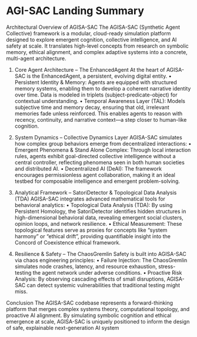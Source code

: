 # AGI-SAC Landing Summary

Architectural Overview of AGISA-SAC
The AGISA-SAC (Synthetic Agent Collective) framework is a modular, cloud-ready simulation platform designed to explore emergent cognition, collective intelligence, and AI safety at scale. It translates high-level concepts from research on symbolic memory, ethical alignment, and complex adaptive systems into a concrete, multi-agent architecture.



1. Core Agent Architecture – The EnhancedAgent
At the heart of AGISA-SAC is the EnhancedAgent, a persistent, evolving digital entity.
	•	Persistent Identity & Memory: Agents are equipped with structured memory systems, enabling them to develop a coherent narrative identity over time. Data is modeled in triplets (subject-predicate-object) for contextual understanding.
	•	Temporal Awareness Layer (TAL): Models subjective time and memory decay, ensuring that old, irrelevant memories fade unless reinforced. This enables agents to reason with recency, continuity, and narrative context—a step closer to human-like cognition.



2. System Dynamics – Collective Dynamics Layer
AGISA-SAC simulates how complex group behaviors emerge from decentralized interactions:
	•	Emergent Phenomena & Stand Alone Complex: Through local interaction rules, agents exhibit goal-directed collective intelligence without a central controller, reflecting phenomena seen in both human societies and distributed AI.
	•	Decentralized AI (DeAI): The framework encourages permissionless agent collaboration, making it an ideal testbed for composable intelligence and emergent problem-solving.



3. Analytical Framework – SatoriDetector & Topological Data Analysis (TDA)
AGISA-SAC integrates advanced mathematical tools for behavioral analytics:
	•	Topological Data Analysis (TDA): By using Persistent Homology, the SatoriDetector identifies hidden structures in high-dimensional behavioral data, revealing emergent social clusters, opinion loops, and network resilience.
	•	Ethical Measurement: These topological features serve as proxies for concepts like “system harmony” or “ethical drift”, providing quantifiable insight into the Concord of Coexistence ethical framework.



4. Resilience & Safety – The ChaosGremlin
Safety is built into AGISA-SAC via chaos engineering principles:
	•	Failure Injection: The ChaosGremlin simulates node crashes, latency, and resource exhaustion, stress-testing the agent network under adverse conditions.
	•	Proactive Risk Analysis: By observing cascading effects of small disruptions, AGISA-SAC can detect systemic vulnerabilities that traditional testing might miss.



Conclusion
The AGISA-SAC codebase represents a forward-thinking platform that merges complex systems theory, computational topology, and proactive AI alignment. By simulating symbolic cognition and ethical emergence at scale, AGISA-SAC is uniquely positioned to inform the design of safe, explainable next-generation AI system


